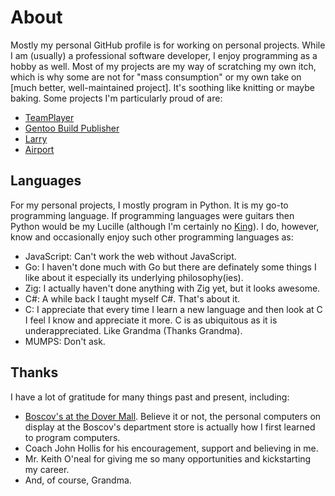 # About

Mostly my personal GitHub profile is for working on personal projects. While I
am (usually) a professional software developer, I enjoy programming as a hobby
as well. Most of my projects are my way of scratching my own itch, which is
why some are not for "mass consumption" or my own take on [much better,
well-maintained project]. It's soothing like knitting or maybe baking. Some
projects I'm particularly proud of are:

* [TeamPlayer](https://github.com/enku/teamplayer)
* [Gentoo Build Publisher](https://github.com/enku/gentoo-build-publisher)
* [Larry](https://github.com/enku/larry)
* [Airport](https://github.com/enku/airport)

## Languages

For my personal projects, I mostly program in Python. It is my go-to
programming language. If programming languages were guitars then Python would
be my Lucille (although I'm certainly no
[King](https://en.wikipedia.org/wiki/B.B._King)). I do, however, know and
occasionally enjoy such other programming languages as:

* JavaScript: Can't work the web without JavaScript.
* Go: I haven't done much with Go but there are definately some things I like
  about it especially its underlying philosophy(ies).
* Zig: I actually haven't done anything with Zig yet, but it looks awesome.
* C#: A while back I taught myself C#. That's about it.
* C: I appreciate that every time I learn a new language and then look at C I
  feel I know and appreciate it more. C is as ubiquitous as it is
  underappreciated. Like Grandma (Thanks Grandma).
* MUMPS: Don't ask.

## Thanks

I have a lot of gratitude for many things past and present, including:

* [Boscov's at the Dover
  Mall](https://locations.boscovs.com/de/dover/1365-n-dupont-hwy.html).
  Believe it or not, the personal computers on display at the Boscov's
  department store is actually how I first learned to program computers.
* Coach John Hollis for his encouragement, support and believing in me.
* Mr. Keith O'neal for giving me so many opportunities and kickstarting my
  career.
* And, of course, Grandma.
